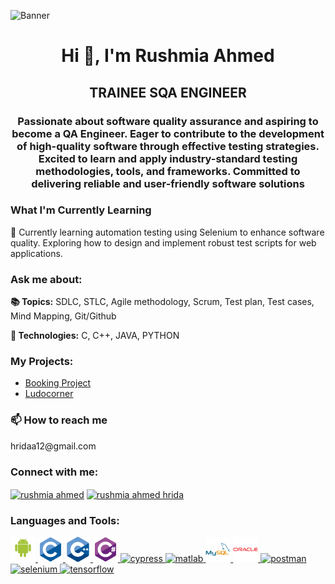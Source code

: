 
![Banner](https://im5.ezgif.com/tmp/ezgif-5-312389883e.gif)


<h1 align="center">Hi 👋, I'm Rushmia Ahmed</h1>
<h2 align="center">TRAINEE SQA ENGINEER</h2>
<h3 align="center">Passionate about software quality assurance and aspiring to become a QA Engineer. Eager to contribute to the development of high-quality software through effective testing strategies. Excited to learn and apply industry-standard testing methodologies, tools, and frameworks. Committed to delivering reliable and user-friendly software solutions</h3>
<h3>What I'm Currently Learning</h3>
<p>🌱 Currently learning automation testing using Selenium to enhance software quality. Exploring how to design and implement robust test scripts for web applications.</p>
<h3>Ask me about:</h3>
<p><strong>📚 Topics:</strong> SDLC, STLC, Agile methodology, Scrum, Test plan, Test cases, Mind Mapping, Git/Github</p>
<p><strong>🚀 Technologies:</strong> C, C++, JAVA, PYTHON</p>
<h3>My Projects:</h3>
<ul>
  <li><a href="https://github.com/Rushmia07/API_TESTING-Project-Booking-project-">Booking Project</a></li>
  <li><a href="https://github.com/Rushmia07/API-TESTING-Project-2">Ludocorner</a></li>
  <!-- Add more projects as needed -->
</ul>
<h3>📫 How to reach me</h3>
<p>hridaa12@gmail.com</p>

<h3 align="left">Connect with me:</h3>
<p align="left">
<a href="https://linkedin.com/in/rushmia ahmed" target="blank"><img align="center" src="https://raw.githubusercontent.com/rahuldkjain/github-profile-readme-generator/master/src/images/icons/Social/linked-in-alt.svg" alt="rushmia ahmed" height="30" width="40" /></a>
<a href="https://fb.com/rushmia ahmed hrida" target="blank"><img align="center" src="https://raw.githubusercontent.com/rahuldkjain/github-profile-readme-generator/master/src/images/icons/Social/facebook.svg" alt="rushmia ahmed hrida" height="30" width="40" /></a>
</p>

<h3 align="left">Languages and Tools:</h3>
<p align="left"> <a href="https://developer.android.com" target="_blank" rel="noreferrer"> <img src="https://raw.githubusercontent.com/devicons/devicon/master/icons/android/android-original-wordmark.svg" alt="android" width="40" height="40"/> </a> <a href="https://www.cprogramming.com/" target="_blank" rel="noreferrer"> <img src="https://raw.githubusercontent.com/devicons/devicon/master/icons/c/c-original.svg" alt="c" width="40" height="40"/> </a> <a href="https://www.w3schools.com/cpp/" target="_blank" rel="noreferrer"> <img src="https://raw.githubusercontent.com/devicons/devicon/master/icons/cplusplus/cplusplus-original.svg" alt="cplusplus" width="40" height="40"/> </a> <a href="https://www.w3schools.com/cs/" target="_blank" rel="noreferrer"> <img src="https://raw.githubusercontent.com/devicons/devicon/master/icons/csharp/csharp-original.svg" alt="csharp" width="40" height="40"/> </a> <a href="https://www.cypress.io" target="_blank" rel="noreferrer"> <img src="https://raw.githubusercontent.com/simple-icons/simple-icons/6e46ec1fc23b60c8fd0d2f2ff46db82e16dbd75f/icons/cypress.svg" alt="cypress" width="40" height="40"/> </a> <a href="https://www.mathworks.com/" target="_blank" rel="noreferrer"> <img src="https://upload.wikimedia.org/wikipedia/commons/2/21/Matlab_Logo.png" alt="matlab" width="40" height="40"/> </a> <a href="https://www.mysql.com/" target="_blank" rel="noreferrer"> <img src="https://raw.githubusercontent.com/devicons/devicon/master/icons/mysql/mysql-original-wordmark.svg" alt="mysql" width="40" height="40"/> </a> <a href="https://www.oracle.com/" target="_blank" rel="noreferrer"> <img src="https://raw.githubusercontent.com/devicons/devicon/master/icons/oracle/oracle-original.svg" alt="oracle" width="40" height="40"/> </a> <a href="https://postman.com" target="_blank" rel="noreferrer"> <img src="https://www.vectorlogo.zone/logos/getpostman/getpostman-icon.svg" alt="postman" width="40" height="40"/> </a> <a href="https://www.selenium.dev" target="_blank" rel="noreferrer"> <img src="https://raw.githubusercontent.com/detain/svg-logos/780f25886640cef088af994181646db2f6b1a3f8/svg/selenium-logo.svg" alt="selenium" width="40" height="40"/> </a> <a href="https://www.tensorflow.org" target="_blank" rel="noreferrer"> <img src="https://www.vectorlogo.zone/logos/tensorflow/tensorflow-icon.svg" alt="tensorflow" width="40" height="40"/> </a> </p>


